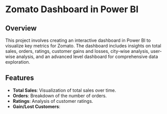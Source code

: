 # Zomato Dashboard in Power BI

## Overview

This project involves creating an interactive dashboard in Power BI to visualize key metrics for Zomato. The dashboard includes insights on total sales, orders, ratings, customer gains and losses, city-wise analysis, user-wise analysis, and an advanced level dashboard for comprehensive data exploration.

## Features

- **Total Sales**: Visualization of total sales over time.
- **Orders**: Breakdown of the number of orders.
- **Ratings**: Analysis of customer ratings.
- **Gain/Lost Customers**:
